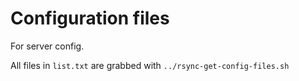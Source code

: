 # Configuration files

For server config.

All files in `list.txt` are grabbed with `../rsync-get-config-files.sh`
